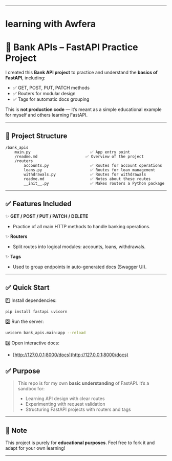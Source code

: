 
---
# learning with Awfera
# 🚀 Bank APIs – FastAPI Practice Project 

I created this **Bank API project** to practice and understand the **basics of FastAPI**, including:

* ✅ GET, POST, PUT, PATCH methods
* ✅ Routers for modular design
* ✅ Tags for automatic docs grouping

This is **not production code** — it’s meant as a simple educational example for myself and others learning FastAPI.

---

## 📁 Project Structure

```
/bank_apis
    main.py                          ✅ App entry point
    /readme.md                     ✅ Overview of the project
    /routers
        accounts.py                  ✅ Routes for account operations
        loans.py                     ✅ Routes for loan management
        withdrawals.py               ✅ Routes for withdrawals
        readme.md                    ✅ Notes about these routes
        __init__.py                  ✅ Makes routers a Python package
```

---

## ✅ Features Included

✨ **GET / POST / PUT / PATCH / DELETE**

* Practice of all main HTTP methods to handle banking operations.

✨ **Routers**

* Split routes into logical modules: accounts, loans, withdrawals.

✨ **Tags**

* Used to group endpoints in auto-generated docs (Swagger UI).

---

## ✅ Quick Start

1️⃣ Install dependencies:

```bash
pip install fastapi uvicorn
```

2️⃣ Run the server:

```bash
uvicorn bank_apis.main:app --reload
```

3️⃣ Open interactive docs:

* [http://127.0.0.1:8000/docs](http://127.0.0.1:8000/docs)


## ✅ Purpose

> This repo is for my own **basic understanding** of FastAPI. It’s a sandbox for:
>
> * Learning API design with clear routes
> * Experimenting with request validation
> * Structuring FastAPI projects with routers and tags

---

## 📌 Note

This project is purely for **educational purposes**. Feel free to fork it and adapt for your own learning!

---

